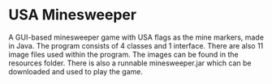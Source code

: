# USA Minesweeper
A GUI-based minesweeper game with USA flags as the mine markers, made in Java. The program consists of 4 classes and 1 interface. There are also 11 image files used within the program. The images can be found in the resources folder. There is also a runnable minesweeper.jar which can be downloaded and used to play the game.
